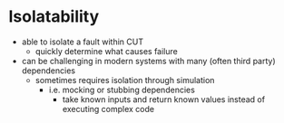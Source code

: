 # Isolatability
- able to isolate a fault within CUT
	- quickly determine what causes failure
- can be challenging in modern systems with many (often third party) dependencies
	- sometimes requires isolation through simulation
		- i.e. mocking or stubbing dependencies
			- take known inputs and return known values instead of executing complex code